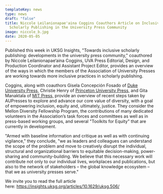 ```yaml
---
templateKey: news
type: news
draft: "false"
title: Niccole Leilanionapae'aina Coggins Coauthors Article on Inclusive
  Scholarly Publishing in the University Press Community
image: niccole_b.jpg
date: 2020-05-05
---
```

Published this week in UKSG Insights, "Towards inclusive scholarly publishing: developments in the university press community," coauthored by Niccole Leilanionapae‘aina Coggins, UVA Press Editorial, Design, and Production Coordinator and Assistant Project Editor, provides an overview of the ways in which the members of the Association of University Presses are working towards more inclusive practices in scholarly publishing. 

Coggins, along with coauthors Gisela Concepción Fosado of [Duke University Press,](https://www.dukeupress.edu/) Christie Henry of [Princeton University Press,](https://press.princeton.edu/) and Gita Manaktala of [MIT Press,](https://mitpress.mit.edu/) provide an overview of recent steps taken by AUPresses to explore and advance our core value of diversity, with a goal of empowering inclusion, equity and, ultimately, justice. They consider the Mellon Diversity Fellowship Program, the contributions of many dedicated volunteers in the Association’s task forces and committees as well as in press-based working groups, and several "Toolkits for Equity" that are currently in development.

"Armed with baseline information and critique as well as with continuing vigilance," they conclude, "we as leaders and colleagues can understand the scope of the problem and move to creatively disrupt the individual, structural and organizational barriers to equitable decision-making, power-sharing and community-building. We believe that this necessary work will contribute not only to our individual lives, workplaces and publications, but also to the network of stakeholders – the global knowledge ecosystem – that we as university presses serve."

We invite you to read the full article here: <https://insights.uksg.org/articles/10.1629/uksg.506/>
